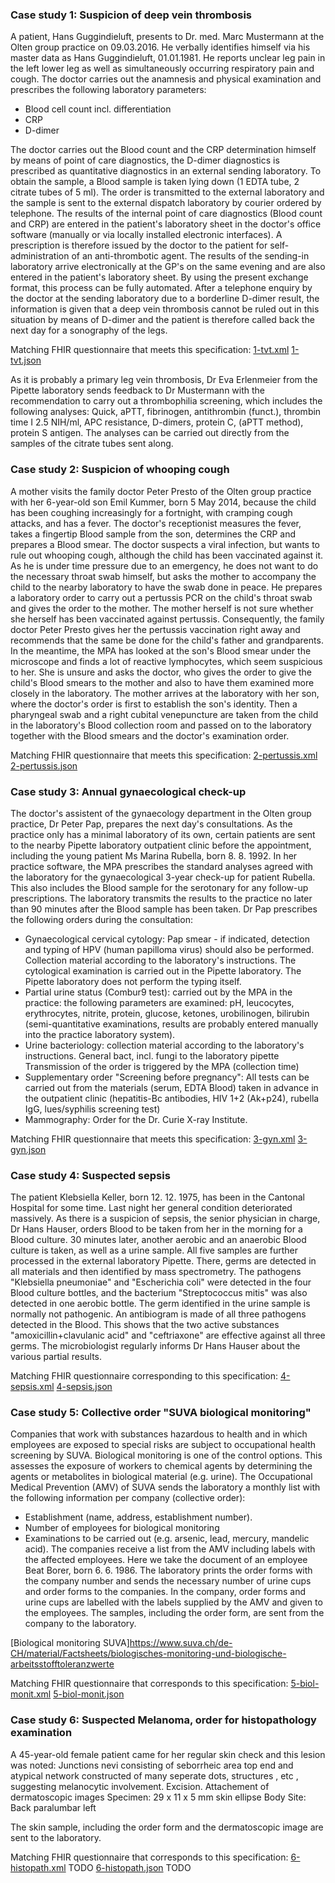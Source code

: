 ### Case study 1: Suspicion of deep vein thrombosis

A patient, Hans Guggindieluft, presents to Dr. med. Marc Mustermann at the Olten group practice on 09.03.2016. He verbally identifies himself via his master data as Hans Guggindieluft, 01.01.1981. He reports unclear leg pain in the left lower leg as well as simultaneously occurring respiratory pain and cough. The doctor carries out the anamnesis and physical examination and prescribes the following laboratory parameters:

* Blood cell count incl. differentiation
* CRP
* D-dimer

The doctor carries out the Blood count and the CRP determination himself by means of point of care diagnostics, the D-dimer diagnostics is prescribed as quantitative diagnostics in an external sending laboratory. To obtain the sample, a Blood sample is taken lying down (1 EDTA tube, 2 citrate tubes of 5 ml). The order is transmitted to the external laboratory and the sample is sent to the external dispatch laboratory by courier ordered by telephone. The results of the internal point of care diagnostics (Blood count and CRP) are entered in the patient's laboratory sheet in the doctor's office software (manually or via locally installed electronic interfaces). A prescription is therefore issued by the doctor to the patient for self-administration of an anti-thrombotic agent.
The results of the sending-in laboratory arrive electronically at the GP's on the same evening and are also entered in the patient's laboratory sheet. By using the present exchange format, this process can be fully automated. After a telephone enquiry by the doctor at the sending laboratory due to a borderline D-dimer result, the information is given that a deep vein thrombosis cannot be ruled out in this situation by means of D-dimer and the patient is therefore called back the next day for a sonography of the legs.

Matching FHIR questionnaire that meets this specification:
[1-tvt.xml](https://fhir.ch/ig/ch-lab-order/Questionnaire-1-tvt.xml.html)
[1-tvt.json](https://fhir.ch/ig/ch-lab-order/Questionnaire-1-tvt.json.html)

As it is probably a primary leg vein thrombosis, Dr Eva Erlenmeier from the Pipette laboratory sends feedback to Dr Mustermann with the recommendation to carry out a thrombophilia screening, which includes the following analyses:
Quick, aPTT, fibrinogen, antithrombin (funct.), thrombin time I 2.5 NIH/ml, APC resistance, D-dimers, protein C, (aPTT method), protein S antigen.
The analyses can be carried out directly from the samples of the citrate tubes sent along.

### Case study 2: Suspicion of whooping cough

A mother visits the family doctor Peter Presto of the Olten group practice with her 6-year-old son Emil Kummer, born 5 May 2014, because the child has been coughing increasingly for a fortnight, with cramping cough attacks, and has a fever. The doctor's receptionist measures the fever, takes a fingertip Blood sample from the son, determines the CRP and prepares a Blood smear. The doctor suspects a viral infection, but wants to rule out whooping cough, although the child has been vaccinated against it. As he is under time pressure due to an emergency, he does not want to do the necessary throat swab himself, but asks the mother to accompany the child to the nearby laboratory to have the swab done in peace.
He prepares a laboratory order to carry out a pertussis PCR on the child's throat swab and gives the order to the mother. The mother herself is not sure whether she herself has been vaccinated against pertussis. Consequently, the family doctor Peter Presto gives her the pertussis vaccination right away and recommends that the same be done for the child's father and grandparents. In the meantime, the MPA has looked at the son's Blood smear under the microscope and finds a lot of reactive lymphocytes, which seem suspicious to her. She is unsure and asks the doctor, who gives the order to give the child's Blood smears to the mother and also to have them examined more closely in the laboratory.
The mother arrives at the laboratory with her son, where the doctor's order is first to establish the son's identity. Then a pharyngeal swab and a right cubital venepuncture are taken from the child in the laboratory's Blood collection room and passed on to the laboratory together with the Blood smears and the doctor's examination order.

Matching FHIR questionnaire that meets this specification:
[2-pertussis.xml](https://fhir.ch/ig/ch-lab-order/Questionnaire-2-pertussis.xml.html)
[2-pertussis.json](https://fhir.ch/ig/ch-lab-order/Questionnaire-2-pertussis.json.html)

### Case study 3: Annual gynaecological check-up

The doctor's assistent of the gynaecology department in the Olten group practice, Dr Peter Pap, prepares the next day's consultations. As the practice only has a minimal laboratory of its own, certain patients are sent to the nearby Pipette laboratory outpatient clinic before the appointment, including the young patient Ms Marina Rubella, born 8. 8. 1992. In her practice software, the MPA prescribes the standard analyses agreed with the laboratory for the gynaecological 3-year check-up for patient Rubella. This also includes the Blood sample for the serotonary for any follow-up prescriptions.
The laboratory transmits the results to the practice no later than 90 minutes after the Blood sample has been taken. Dr Pap prescribes the following orders during the consultation:

* Gynaecological cervical cytology: Pap smear - if indicated, detection and typing of HPV (human papilloma virus) should also be performed.
 Collection material according to the laboratory's instructions.
 The cytological examination is carried out in the Pipette laboratory. The Pipette laboratory does not perform the typing itself.
* Partial urine status (Combur9 test): carried out by the MPA in the practice: the following parameters are examined: pH, leucocytes, erythrocytes, nitrite, protein, glucose, ketones, urobilinogen, bilirubin (semi-quantitative examinations, results are probably entered manually into the practice laboratory system).
* Urine bacteriology: collection material according to the laboratory's instructions.
General bact, incl. fungi to the laboratory pipette
Transmission of the order is triggered by the MPA (collection time)
* Supplementary order "Screening before pregnancy": All tests can be carried out from the materials (serum, EDTA Blood) taken in advance in the outpatient clinic (hepatitis-Bc antibodies, HIV 1+2 (Ak+p24), rubella IgG, lues/syphilis screening test)
* Mammography: Order for the Dr. Curie X-ray Institute.

Matching FHIR questionnaire that meets this specification:
[3-gyn.xml](https://fhir.ch/ig/ch-lab-order/Questionnaire-3-gyn.xml.html)
[3-gyn.json](https://fhir.ch/ig/ch-lab-order/Questionnaire-3-gyn.json.html)

### Case study 4: Suspected sepsis

The patient Klebsiella Keller, born 12. 12. 1975, has been in the Cantonal Hospital for some time. Last night her general condition deteriorated massively. As there is a suspicion of sepsis, the senior physician in charge, Dr Hans Hauser, orders Blood to be taken from her in the morning for a Blood culture. 30 minutes later, another aerobic and an anaerobic Blood culture is taken, as well as a urine sample.
All five samples are further processed in the external laboratory Pipette. There, germs are detected in all materials and then identified by mass spectrometry. The pathogens "Klebsiella pneumoniae" and "Escherichia coli" were detected in the four Blood culture bottles, and the bacterium "Streptococcus mitis" was also detected in one aerobic bottle. The germ identified in the urine sample is normally not pathogenic.
An antibiogram is made of all three pathogens detected in the Blood. This shows that the two active substances "amoxicillin+clavulanic acid" and "ceftriaxone" are effective against all three germs. The microbiologist regularly informs Dr Hans Hauser about the various partial results.

Matching FHIR questionnaire corresponding to this specification:
[4-sepsis.xml](https://fhir.ch/ig/ch-lab-order/Questionnaire-4-sepsis.xml.html)
[4-sepsis.json](https://fhir.ch/ig/ch-lab-order/Questionnaire-4-sepsis.json.html)

### Case study 5: Collective order "SUVA biological monitoring"

Companies that work with substances hazardous to health and in which employees are exposed to special risks are subject to occupational health screening by SUVA. Biological monitoring is one of the control options. This assesses the exposure of workers to chemical agents by determining the agents or metabolites in biological material (e.g. urine).
The Occupational Medical Prevention (AMV) of SUVA sends the laboratory a monthly list with the following information per company (collective order):

* Establishment (name, address, establishment number).
* Number of employees for biological monitoring
* Examinations to be carried out (e.g. arsenic, lead, mercury, mandelic acid).
The companies receive a list from the AMV including labels with the affected employees. Here we take the document of an employee Beat Borer, born 6. 6. 1986. The laboratory prints the order forms with the company number and sends the necessary number of urine cups and order forms to the companies. In the company, order forms and urine cups are labelled with the labels supplied by the AMV and given to the employees. The samples, including the order form, are sent from the company to the laboratory.

[Biological monitoring SUVA]<https://www.suva.ch/de-CH/material/Factsheets/biologisches-monitoring-und-biologische-arbeitsstofftoleranzwerte>

Matching FHIR questionnaire that corresponds to this specification:
[5-biol-monit.xml](https://fhir.ch/ig/ch-lab-order/Questionnaire-5-biol-monit.xml.html)
[5-biol-monit.json](https://fhir.ch/ig/ch-lab-order/Questionnaire-5-biol-monit.json.html)

### Case study 6: Suspected Melanoma, order for histopathology examination

A 45-year-old female patient came for her regular skin check and this lesion was noted: Junctions nevi consisting of seborrheic area top end and atypical network constructed of many seperate dots, structures , etc , suggesting melanocytic involvement. Excision.
Attachement of dermatoscopic images
Specimen: 29 x 11 x 5 mm skin ellipse
Body Site: Back paralumbar left

The skin sample, including the order form and the dermatoscopic image are sent to the laboratory.

Matching FHIR questionnaire that corresponds to this specification:
[6-histopath.xml](https://fhir.ch/ig/ch-lab-order/Questionnaire-6-histopath.xml.html)   TODO
[6-histopath.json](https://fhir.ch/ig/ch-lab-order/Questionnaire-6-histopath.json.html) TODO
